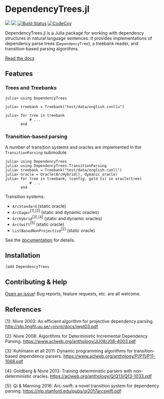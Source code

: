 # DependencyTrees.jl

[![](https://img.shields.io/badge/docs-stable-blue.svg)](https://dellison.github.io/DependencyTrees.jl/stable) [![](https://img.shields.io/badge/docs-dev-blue.svg)](https://dellison.github.io/DependencyTrees.jl/dev) [![Build Status](https://travis-ci.org/dellison/DependencyTrees.jl.svg?branch=master)](https://travis-ci.org/dellison/DependencyTrees.jl) [![CodeCov](https://codecov.io/gh/dellison/DependencyTrees.jl/branch/master/graph/badge.svg)](https://codecov.io/gh/dellison/DependencyTrees.jl)

DependencyTrees.jl is a Julia package for working with dependency structures in natural language sentences. It provides implementations of dependency parse trees (`DependencyTree`), a treebank reader, and transition-based parsing algorithms.

[Read the docs](https://dellison.github.io/DependencyTrees.jl/stable/)

## Features

### Trees and Treebanks

```julia-repl
julia> using DependencyTrees

julia> treebank = Treebank("test/data/english.conllu")

julia> for tree in treebank
           # ...
       end
```

### Transition-based parsing

A number of transition systems and oracles are implemented in the `TransitionParsing` submodule.

```julia-repl
julia> using DependencyTrees
julia> using DependencyTrees.TransitionParsing
julia> treebank = Treebank("test/data/english.conll")
julia> oracle = Oracle(ArcHybrid(), dymanic_oracle)
julia> for tree in treebank, (config, gold ts) in oracle(tree)
           # ...
       end
```

Transition systems:

* `ArcStandard` (static oracle)
* `ArcEager`<sup>[1],[2]</sup> (static and dynamic oracles)
* `ArcHybrid`<sup>[3],[4]</sup> (static and dynamic oracles)
* `ArcSwift`<sup>[5]</sup> (static oracle)
* `ListBasedNonProjective`<sup>[2]</sup> (static oracle)

See the [documentation](https://dellison.github.io/DependencyTrees.jl/stable/transition_parsing) for details.

## Installation

```
]add DependencyTrees
```

## Contributing & Help

[Open an issue](https://github.com/dellison/DependencyTrees.jl/issues/new)! Bug reports, feature requests, etc. are all welcome.

## References

[1]: Nivre 2003: An efficient algorithm for projective dependency parsing. http://stp.lingfil.uu.se/~nivre/docs/iwpt03.pdf

[2]: Nivre 2008: Algorithms for Deterministic Incremental Dependency Parsing. https://www.aclweb.org/anthology/J/J08/J08-4003.pdf

[3]: Kuhlmann et all 2011: Dynamic programming algorithms for transition-based dependency parsers. https://www.aclweb.org/anthology/P/P11/P11-1068.pdf

[4]: Goldberg & Nivre 2013: Training deterministic parsers with non-deterministic oracles. https://aclweb.org/anthology/Q/Q13/Q13-1033.pdf

[5]: Qi & Manning 2016: Arc-swift: a novel transition system for dependency parsing. https://nlp.stanford.edu/pubs/qi2017arcswift.pdf
